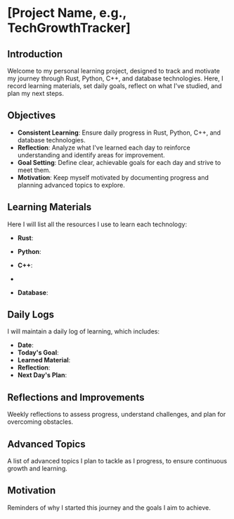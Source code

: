 # [Project Name, e.g., TechGrowthTracker]

## Introduction
Welcome to my personal learning project, designed to track and motivate my journey through Rust, Python, C++, and database technologies. Here, I record learning materials, set daily goals, reflect on what I've studied, and plan my next steps.

## Objectives
- **Consistent Learning**: Ensure daily progress in Rust, Python, C++, and database technologies.
- **Reflection**: Analyze what I've learned each day to reinforce understanding and identify areas for improvement.
- **Goal Setting**: Define clear, achievable goals for each day and strive to meet them.
- **Motivation**: Keep myself motivated by documenting progress and planning advanced topics to explore.

## Learning Materials
Here I will list all the resources I use to learn each technology:
- **Rust**:
  
- **Python**:
  
- **C++**:
- 
- **Database**:

## Daily Logs
I will maintain a daily log of learning, which includes:
- **Date**:
- **Today's Goal**:
- **Learned Material**:
- **Reflection**:
- **Next Day's Plan**:

## Reflections and Improvements
Weekly reflections to assess progress, understand challenges, and plan for overcoming obstacles.

## Advanced Topics
A list of advanced topics I plan to tackle as I progress, to ensure continuous growth and learning.

## Motivation
Reminders of why I started this journey and the goals I aim to achieve.

